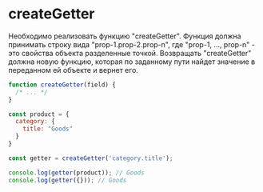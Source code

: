 # createGetter

Необходимо реализовать функцию "createGetter". Функция должна принимать строку вида 
"prop-1.prop-2.prop-n", где "prop-1, ..., prop-n" - это свойства объекта разделенные точкой.
Возвращать "createGetter" должна новую функцию, которая по заданному пути 
найдет значение в переданном ей объекте и вернет его. 

```javascript
function createGetter(field) {
  /* ... */
}

const product = {
  category: {
    title: "Goods"
  }
}

const getter = createGetter('category.title');

console.log(getter(product)); // Goods
console.log(getter({})); // Goods
```
